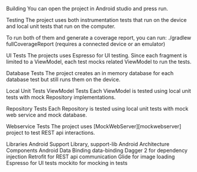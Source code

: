 
Building
You can open the project in Android studio and press run.

Testing
The project uses both instrumentation tests that run on the device and local unit tests that run on the computer.

To run both of them and generate a coverage report, you can run: ./gradlew fullCoverageReport (requires a connected device or an emulator)

UI Tests
The projects uses Espresso for UI testing. Since each fragment is limited to a ViewModel, each test mocks related ViewModel to run the tests.

Database Tests
The project creates an in memory database for each database test but still runs them on the device.

Local Unit Tests
ViewModel Tests
Each ViewModel is tested using local unit tests with mock Repository implementations.

Repository Tests
Each Repository is tested using local unit tests with mock web service and mock database.

Webservice Tests
The project uses [MockWebServer][mockwebserver] project to test REST api interactions.

Libraries
Android Support Library, support-lib
Android Architecture Components
Android Data Binding data-binding
Dagger 2 for dependency injection
Retrofit for REST api communication
Glide for image loading
Espresso for UI tests
mockito for mocking in tests
